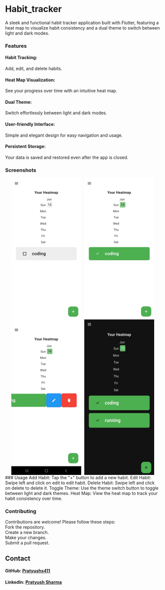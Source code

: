 # Habit_tracker
A sleek and functional habit tracker application built with Flutter, featuring a heat map to visualize habit consistency and a dual theme to switch between light and dark modes.
### Features
#### Habit Tracking: 
Add, edit, and delete habits.
#### Heat Map Visualization: 
See your progress over time with an intuitive heat map.
#### Dual Theme: 
Switch effortlessly between light and dark modes.
#### User-friendly Interface: 
Simple and elegant design for easy navigation and usage.
#### Persistent Storage: 
Your data is saved and restored even after the app is closed.

### Screenshots
<div style="display: flex; justify-content: center;">
  <img src="https://github.com/Pratyushs411/Habit_Tracker/blob/main/2.jpeg?raw=true" alt="Game Screenshot" style="width: 45%; margin-right: 5px;">
  <img src="https://github.com/Pratyushs411/Habit_Tracker/blob/main/1.jpeg?raw=true" alt="Game Over Screenshot" style="width: 45%; margin-left: 5px;">
</div>
<div style="display: flex; justify-content: center;">
 <img src="https://github.com/Pratyushs411/Habit_Tracker/blob/main/3.jpeg?raw=true" alt="Game Screenshot" style="width: 45%; margin-right: 5px;">
 <img src="https://github.com/Pratyushs411/Habit_Tracker/blob/main/4.jpeg?raw=true" alt="Game Over Screenshot" style="width: 45%; margin-left: 5px;">
</div>
### Usage
Add Habit: Tap the "+" button to add a new habit.
Edit Habit: Swipe left and click on edit to edit habit.
Delete Habit: Swipe left and click on delete to delete it.
Toggle Theme: Use the theme switch button to toggle between light and dark themes.
Heat Map: View the heat map to track your habit consistency over time.

### Contributing
Contributions are welcome! Please follow these steps:<br>
Fork the repository.<br>
Create a new branch.<br>
Make your changes.<br>
Submit a pull request.<br>

## Contact
#### GitHub: [Pratyushs411](https://github.com/Pratyushs411)
#### LinkedIn: [Pratyush Sharma](www.linkedin.com/in/pratyushsharma411)
